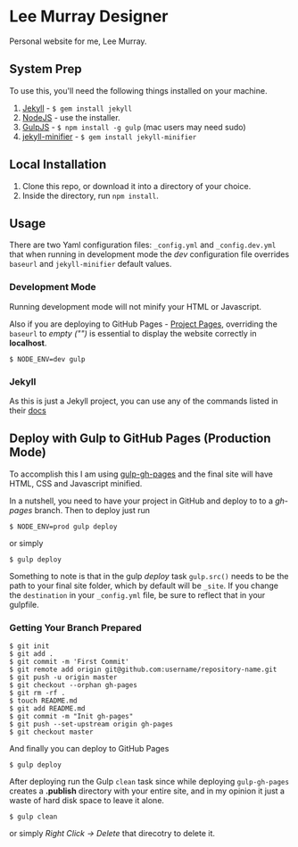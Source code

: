 # Lee Murray Designer

Personal website for me, Lee Murray.

## System Prep

To use this, you'll need the following things installed on your machine.

1. [Jekyll](http://jekyllrb.com/) - `$ gem install jekyll`
2. [NodeJS](http://nodejs.org) - use the installer.
3. [GulpJS](https://github.com/gulpjs/gulp) - `$ npm install -g gulp` (mac users may need sudo)
4. [jekyll-minifier](https://github.com/digitalsparky/jekyll-minifier) - `$ gem install jekyll-minifier`

## Local Installation

1. Clone this repo, or download it into a directory of your choice.
2. Inside the directory, run `npm install`.

## Usage

There are two Yaml configuration files: `_config.yml` and `_config.dev.yml` that when running in development mode the *dev* configuration file overrides `baseurl` and `jekyll-minifier` default values.

### Development Mode

Running development mode will not minify your HTML or Javascript.

Also if you are deploying to GitHub Pages - [Project Pages](https://help.github.com/articles/user-organization-and-project-pages/#project-pages), overriding the `baseurl` to *empty ("")* is essential to display the website correctly in **localhost**.

```shell
$ NODE_ENV=dev gulp
```

### Jekyll

As this is just a Jekyll project, you can use any of the commands listed in their [docs](http://jekyllrb.com/docs/usage/)

## Deploy with Gulp to GitHub Pages (Production Mode)

To accomplish this I am using [gulp-gh-pages](https://github.com/rowoot/gulp-gh-pages) and the final site will have HTML, CSS and Javascript minified.

In a nutshell, you need to have your project in GitHub and deploy to to a *gh-pages* branch. Then to deploy just run

```shell
$ NODE_ENV=prod gulp deploy
```

or simply

```shell
$ gulp deploy
```

Something to note is that in the gulp *deploy* task `gulp.src()` needs to be the path to your final site folder, which by default will be `_site`. If you change the `destination` in your `_config.yml` file, be sure to reflect that in your gulpfile.

### Getting Your Branch Prepared

```shell
$ git init
$ git add .
$ git commit -m 'First Commit'
$ git remote add origin git@github.com:username/repository-name.git
$ git push -u origin master
$ git checkout --orphan gh-pages
$ git rm -rf .
$ touch README.md
$ git add README.md
$ git commit -m "Init gh-pages"
$ git push --set-upstream origin gh-pages
$ git checkout master
```

And finally you can deploy to GitHub Pages

```shell
$ gulp deploy
```

After deploying run the Gulp `clean` task since while deploying `gulp-gh-pages` creates a **.publish** directory with your entire site, and in my opinion it just a waste of hard disk space to leave it alone.

```shell
$ gulp clean
```

or simply *Right Click -> Delete* that direcotry to delete it.
